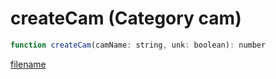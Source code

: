 # createCam (Category cam)

```js
function createCam(camName: string, unk: boolean): number
```

[filename](createCam_m.md ':include')